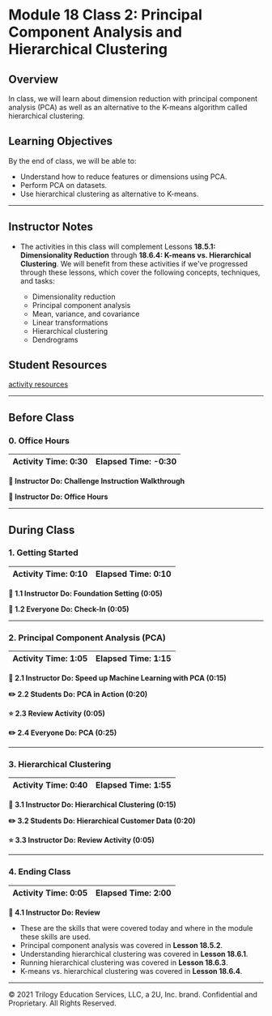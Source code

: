 # Module 18 Class 2: Principal Component Analysis and Hierarchical Clustering

## Overview

In class, we will learn about dimension reduction with principal component analysis (PCA) as well as an alternative to the K-means algorithm called hierarchical clustering.

## Learning Objectives

By the end of class, we will be able to:

* Understand how to reduce features or dimensions using PCA.
* Perform PCA on datasets.
* Use hierarchical clustering as alternative to K-means.

- - -

## Instructor Notes

* The activities in this class will complement Lessons **18.5.1: Dimensionality Reduction** through **18.6.4: K-means vs. Hierarchical Clustering**.  We will benefit from these activities if we've progressed through these lessons, which cover the following concepts, techniques, and tasks:

   * Dimensionality reduction
   * Principal component analysis
   * Mean, variance, and covariance
   * Linear transformations
   * Hierarchical clustering
   * Dendrograms

## Student Resources

[activity resources](https://2u-data-curriculum-team.s3.amazonaws.com/data-viz-online-lesson-plans/18-Lessons/18-2-Student_Resources.zip)

- - -

## Before Class

### 0. Office Hours

| Activity Time: 0:30       |  Elapsed Time:     -0:30  |
|---------------------------|---------------------------|

<strong>📣 Instructor Do: Challenge Instruction Walkthrough</strong>

<strong>📣  Instructor Do: Office Hours</strong>

- - -

## During Class

### 1. Getting Started

| Activity Time:       0:10 |  Elapsed Time:      0:10  |
|---------------------------|---------------------------|

<strong>📣 1.1 Instructor Do: Foundation Setting (0:05)</strong>

<strong>🎉 1.2 Everyone Do: Check-In (0:05)</strong>

- - -

### 2. Principal Component Analysis (PCA)

| Activity Time:       1:05 |  Elapsed Time:      1:15  |
|---------------------------|---------------------------|

<strong> 📣 2.1 Instructor Do: Speed up Machine Learning with PCA (0:15) </strong>

<strong> ✏️ 2.2 Students Do: PCA in Action (0:20) </strong>

<strong> ⭐ 2.3 Review Activity (0:05) </strong>

<strong> ✏️ 2.4  Everyone Do: PCA (0:25)</strong>

- - -

### 3. Hierarchical Clustering

| Activity Time:       0:40 |  Elapsed Time:      1:55  |
|---------------------------|---------------------------|

<strong> 📣 3.1 Instructor Do: Hierarchical Clustering (0:15) </strong>

<strong> ✏️  3.2 Students Do: Hierarchical Customer Data (0:20) </strong>

<strong> ⭐  3.3 Instructor Do: Review Activity (0:05) </strong>

- - -

### 4. Ending Class

| Activity Time:       0:05 |  Elapsed Time:      2:00  |
|---------------------------|---------------------------|

<strong>📣  4.1 Instructor Do: Review </strong>

* These are the skills that were covered today and where in the module these skills are used.
 * Principal component analysis was covered in **Lesson 18.5.2**.
 * Understanding hierarchical clustering was covered in **Lesson 18.6.1**.
 * Running hierarchical clustering was covered in **Lesson 18.6.3**.
 * K-means vs. hierarchical clustering was covered in **Lesson 18.6.4**.

- - -

© 2021 Trilogy Education Services, LLC, a 2U, Inc. brand.  Confidential and Proprietary.  All Rights Reserved.
